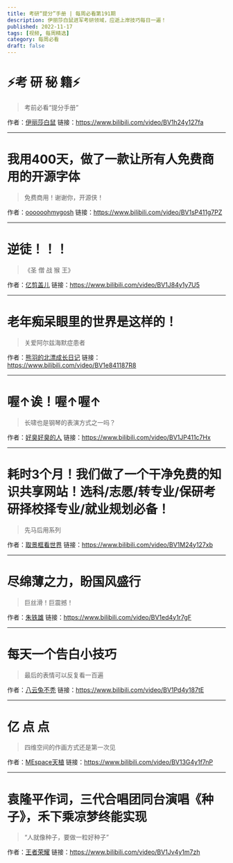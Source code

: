 ```yaml
---
title: 考研“提分”手册 | 每周必看第191期
description: 伊丽莎白鼠进军考研领域，应逝上岸技巧每日一遍！
published: 2022-11-17
tags: [视频, 每周精选]
category: 每周必看
draft: false
---
```


# ⚡考 研 秘 籍⚡
> 考前必看“提分手册”

作者：[伊丽莎白鼠](https://space.bilibili.com/375375)
链接：https://www.bilibili.com/video/BV1h24y127fa

---

# 我用400天，做了一款让所有人免费商用的开源字体
> 免费商用！谢谢你，开源侠！

作者：[oooooohmygosh](https://space.bilibili.com/38053181)
链接：https://www.bilibili.com/video/BV1sP411g7PZ

---

# 逆徒！！！
> 《圣 僧 战 猴 王》

作者：[亿剪盖儿](https://space.bilibili.com/243618828)
链接：https://www.bilibili.com/video/BV1J84y1y7U5

---

# 老年痴呆眼里的世界是这样的！
> 关爱阿尔兹海默症患者

作者：[熊羽的北漂成长日记](https://space.bilibili.com/471484527)
链接：https://www.bilibili.com/video/BV1e841187R8

---

# 喔↑诶！喔↑喔↑
> 长啸也是钢琴的表演方式之一吗？

作者：[好臭好臭的人](https://space.bilibili.com/1770631780)
链接：https://www.bilibili.com/video/BV1JP411c7Hx

---

# 耗时3个月！我们做了一个干净免费的知识共享网站！选科/志愿/转专业/保研考研择校择专业/就业规划必备！
> 先马后用系列

作者：[取景框看世界](https://space.bilibili.com/40427625)
链接：https://www.bilibili.com/video/BV1M24y127xb

---

# 尽绵薄之力，盼国风盛行
> 巨丝滑！巨震撼！

作者：[朱铁雄](https://space.bilibili.com/30139938)
链接：https://www.bilibili.com/video/BV1ed4y1r7gF

---

# 每天一个告白小技巧
> 最后的表情可以反复看一百遍

作者：[八云兔不秃](https://space.bilibili.com/37177491)
链接：https://www.bilibili.com/video/BV1Pd4y187tE

---

# 亿 点 点
> 四维空间的作画方式还是第一次见

作者：[MEspace天植](https://space.bilibili.com/23224821)
链接：https://www.bilibili.com/video/BV13G4y1f7nP

---

# 袁隆平作词，三代合唱团同台演唱《种子》，禾下乘凉梦终能实现
> “人就像种子，要做一粒好种子”

作者：[王者荣耀](https://space.bilibili.com/57863910)
链接：https://www.bilibili.com/video/BV1Jv4y1m7zh


